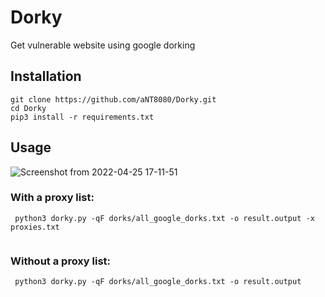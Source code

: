 # Dorky

Get vulnerable website using google dorking

## Installation

``` 
git clone https://github.com/aNT8080/Dorky.git
cd Dorky
pip3 install -r requirements.txt 
```

## Usage


![Screenshot from 2022-04-25 17-11-51](https://user-images.githubusercontent.com/39093520/165118652-0c8be1e2-5fd4-4e77-8d8a-13dd6bc3e2dd.png)


### With a proxy list:
```
 python3 dorky.py -qF dorks/all_google_dorks.txt -o result.output -x proxies.txt


```

### Without a proxy list:
```
 python3 dorky.py -qF dorks/all_google_dorks.txt -o result.output

```

